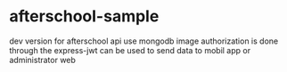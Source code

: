 # afterschool-sample
dev version for afterschool api
use mongodb image 
authorization is done through the express-jwt
can be used to send data to mobil app or administrator web
